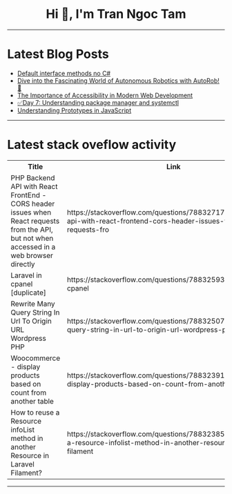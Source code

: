 <h1 align="center">Hi 👋, I'm Tran Ngoc Tam</h1>

---

# Latest Blog Posts 
<!-- BLOG-POST-LIST:START -->
- [Default interface methods no C#](https://dev.to/guigovaski/default-interface-methods-no-c-ie7)
- [Dive into the Fascinating World of Autonomous Robotics with AutoRob! 🤖](https://dev.to/getvm/dive-into-the-fascinating-world-of-autonomous-robotics-with-autorob-4coo)
- [The Importance of Accessibility in Modern Web Development](https://dev.to/apptagsolution/the-importance-of-accessibility-in-modern-web-development-1hib)
- [✅Day 7: Understanding package manager and systemctl](https://dev.to/ritesh_dolare/day-7-understanding-package-manager-and-systemctl-5ecm)
- [Understanding Prototypes in JavaScript](https://dev.to/sagarj521/understanding-prototypes-in-javascript-4oni)
<!-- BLOG-POST-LIST:END -->

---

# Latest stack oveflow activity
<table>
  <tr><th>Title</th><th>Link</th></tr>
  <!-- STACKOVERFLOW:START --><tr><td>PHP Backend API with React FrontEnd - CORS header issues when React requests from the API, but not when accessed in a web browser directly</td><td>https://stackoverflow.com/questions/78832717/php-backend-api-with-react-frontend-cors-header-issues-when-react-requests-fro</td></tr><tr><td>Laravel in cpanel [duplicate]</td><td>https://stackoverflow.com/questions/78832593/laravel-in-cpanel</td></tr><tr><td>Rewrite Many Query String In Url To Origin URL Wordpress PHP</td><td>https://stackoverflow.com/questions/78832507/rewrite-many-query-string-in-url-to-origin-url-wordpress-php</td></tr><tr><td>Woocommerce - display products based on count from another table</td><td>https://stackoverflow.com/questions/78832391/woocommerce-display-products-based-on-count-from-another-table</td></tr><tr><td>How to reuse a Resource infoList method in another Resource in Laravel Filament?</td><td>https://stackoverflow.com/questions/78832385/how-to-reuse-a-resource-infolist-method-in-another-resource-in-laravel-filament</td></tr><!-- STACKOVERFLOW:END -->
</table>

---


